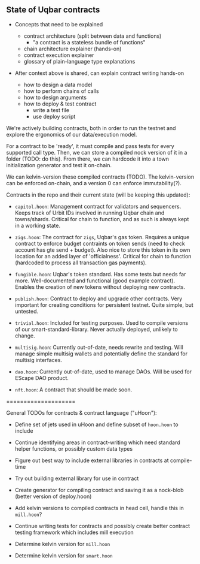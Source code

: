 ##  State of Uqbar contracts

- Concepts that need to be explained
  - contract architecture (split between data and functions)
    - "a contract is a stateless bundle of functions"
  - chain architecture explainer (hands-on)
  - contract execution explainer
  - glossary of plain-language type explanations

- After context above is shared, can explain contract writing hands-on
  - how to design a data model
  - how to perform chains of calls
  - how to design arguments
  - how to deploy & test contract
    - write a test file
    - use deploy script


We're actively building contracts, both in order to run the testnet and explore the ergonomics of our data/execution model.

For a contract to be 'ready', it must compile and pass tests for every supported call type. Then, we can store a compiled nock version of it in a folder (TODO: do this). From there, we can hardcode it into a town initialization generator and test it on-chain.

We can kelvin-version these compiled contracts (TODO). The kelvin-version can be enforced on-chain, and a version 0 can enforce immutability(?).

Contracts in the repo and their current state (will be keeping this updated):

- `capitol.hoon`: Management contract for validators and sequencers. Keeps track of Urbit IDs involved in running Uqbar chain and towns/shards. Critical for chain to function, and as such is always kept in a working state.

- `zigs.hoon`: The contract for `zigs`, Uqbar's gas token. Requires a unique contract to enforce budget contraints on token sends (need to check account has gte send + budget). Also nice to store this token in its own location for an added layer of 'officialness'. Critical for chain to function (hardcoded to process all transaction gas payments).

- `fungible.hoon`: Uqbar's token standard. Has some tests but needs far more. Well-documented and functional (good example contract). Enables the creation of new tokens without deploying new contracts.

- `publish.hoon`: Contract to deploy and upgrade other contracts. Very important for creating conditions for persistent testnet. Quite simple, but untested.

- `trivial.hoon`: Included for testing purposes. Used to compile versions of our smart-standard-library. Never actually deployed, unlikely to change.

- `multisig.hoon`: Currently out-of-date, needs rewrite and testing. Will manage simple multisig wallets and potentially define the standard for multisig interfaces.

- `dao.hoon`: Currently out-of-date, used to manage DAOs. Will be used for EScape DAO product.

- `nft.hoon`: A contract that should be made soon.

====================

General TODOs for contracts & contract language ("uHoon"):

- Define set of jets used in uHoon and define subset of `hoon.hoon` to include

- Continue identifying areas in contract-writing which need standard helper functions, or possibly custom data types

- Figure out best way to include external libraries in contracts at compile-time

- Try out building external library for use in contract

- Create generator for compiling contract and saving it as a nock-blob (better version of deploy.hoon)

- Add kelvin versions to compiled contracts in head cell, handle this in `mill.hoon`?

- Continue writing tests for contracts and possibly create better contract testing framework which includes mill execution

- Determine kelvin version for `mill.hoon`

- Determine kelvin version for `smart.hoon`
